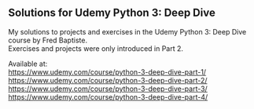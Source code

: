 ## Solutions for Udemy Python 3: Deep Dive
 My solutions to projects and exercises in the Udemy Python 3: Deep Dive course by Fred Baptiste.<br/>
 Exercises and projects were only introduced in Part 2.
 
 Available at:<br/>
 https://www.udemy.com/course/python-3-deep-dive-part-1/<br/>
 https://www.udemy.com/course/python-3-deep-dive-part-2/<br/>
 https://www.udemy.com/course/python-3-deep-dive-part-3/<br/>
 https://www.udemy.com/course/python-3-deep-dive-part-4/
